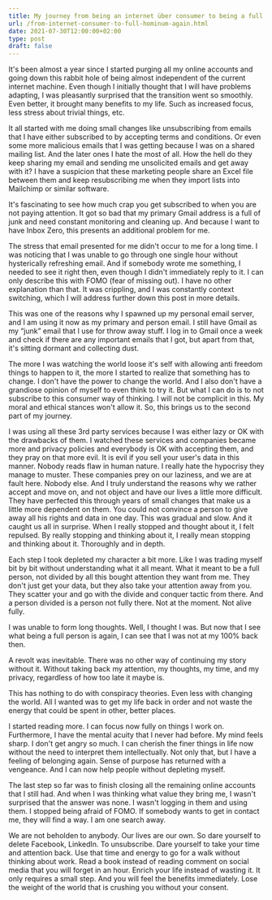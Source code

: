 ```yaml
---
title: My journey from being an internet über consumer to being a full hominum again
url: /from-internet-consumer-to-full-hominum-again.html
date: 2021-07-30T12:00:00+02:00
type: post
draft: false
---
```


It's been almost a year since I started purging all my online accounts and 
going down this rabbit hole of being almost independent of the current internet
machine. Even though I initially thought that I will have problems adapting,
I was pleasantly surprised that the transition went so smoothly. Even better,
it brought many benefits to my life. Such as increased focus, less stress
about trivial things, etc.

It all started with me doing small changes like unsubscribing from emails that I
have either subscribed to by accepting terms and conditions. Or even some more
malicious emails that I was getting because I was on a shared mailing list. And
the later ones I hate the most of all. How the hell do they keep sharing my
email and sending me unsolicited emails and get away with it? I have a suspicion
that these marketing people share an Excel file between them and keep
resubscribing me when they import lists into Mailchimp or similar software.

It's fascinating to see how much crap you get subscribed to when you are not
paying attention. It got so bad that my primary Gmail address is a full of junk
and need constant monitoring and cleaning up. And because I want to have Inbox
Zero, this presents an additional problem for me.

The stress that email presented for me didn't occur to me for a long time. I was
noticing that I was unable to go through one single hour without hysterically
refreshing email. And if somebody wrote me something, I needed to see it right
then, even though I didn't immediately reply to it. I can only describe this
with FOMO (fear of missing out). I have no other explanation than that. It was
crippling, and I was constantly context switching, which I will address further
down this post in more details.

This was one of the reasons why I spawned up my personal email server, and I am
using it now as my primary and person email. I still have Gmail as my “junk”
email that I use for throw away stuff. I log in to Gmail once a week and check
if there are any important emails that I got, but apart from that, it's sitting
dormant and collecting dust.

The more I was watching the world loose it's self with allowing anti freedom
things to happen to it, the more I started to realize that something has to
change. I don't have the power to change the world. And I also don't have a
grandiose opinion of myself to even think to try it. But what I can do is to not
subscribe to this consumer way of thinking. I will not be complicit in this. My
moral and ethical stances won't allow it. So, this brings us to the second part
of my journey.

I was using all these 3rd party services because I was either lazy or OK with
the drawbacks of them. I watched these services and companies became more and
privacy policies and everybody is OK with accepting them, and they pray on that
more evil. It is evil if you sell your user's data in this manner. Nobody reads
flaw in human nature. I really hate the hypocrisy they manage to muster. These
companies prey on our laziness, and we are at fault here. Nobody else. And I
truly understand the reasons why we rather accept and move on, and not object
and have our lives a little more difficult. They have perfected this through
years of small changes that make us a little more dependent on them. You could
not convince a person to give away all his rights and data in one day. This was
gradual and slow. And it caught us all in surprise. When I really stopped and
thought about it, I felt repulsed. By really stopping and thinking about it, I
really mean stopping and thinking about it. Thoroughly and in depth.

Each step I took depleted my character a bit more. Like I was trading myself bit
by bit without understanding what it all meant. What it meant to be a full
person, not divided by all this bought attention they want from me. They don't
just get your data, but they also take your attention away from you. They
scatter your and go with the divide and conquer tactic from there. And a person
divided is a person not fully there. Not at the moment. Not alive fully.

I was unable to form long thoughts. Well, I thought I was. But now that I see
what being a full person is again, I can see that I was not at my 100% back
then.

A revolt was inevitable. There was no other way of continuing my story without
it. Without taking back my attention, my thoughts, my time, and my privacy,
regardless of how too late it maybe is.

This has nothing to do with conspiracy theories. Even less with changing the
world. All I wanted was to get my life back in order and not waste the energy
that could be spent in other, better places.

I started reading more. I can focus now fully on things I work on. Furthermore,
I have the mental acuity that I never had before. My mind feels sharp. I don't
get angry so much. I can cherish the finer things in life now without the need
to interpret them intellectually. Not only that, but I have a feeling of
belonging again. Sense of purpose has returned with a vengeance. And I can now
help people without depleting myself.

The last step so far was to finish closing all the remaining online accounts
that I still had. And when I was thinking what value they bring me, I wasn't
surprised that the answer was none. I wasn't logging in them and using them.  I
stopped being afraid of FOMO. If somebody wants to get in contact me, they will
find a way. I am one search away.

We are not beholden to anybody. Our lives are our own. So dare yourself to
delete Facebook, LinkedIn. To unsubscribe. Dare yourself to take your time and
attention back. Use that time and energy to go for a walk without thinking about
work. Read a book instead of reading comment on social media that you will
forget in an hour. Enrich your life instead of wasting it. It only requires a
small step. And you will feel the benefits immediately. Lose the weight of the
world that is crushing you without your consent.
